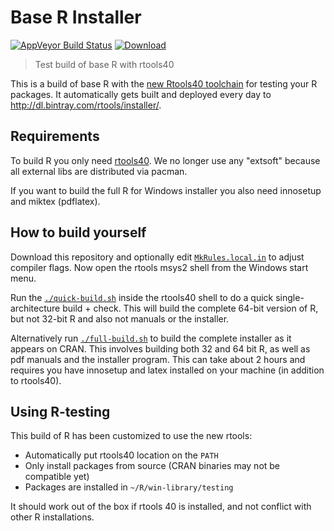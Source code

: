 # Base R Installer

[![AppVeyor Build Status](https://ci.appveyor.com/api/projects/status/github/r-windows/r-testing?branch=master)](https://ci.appveyor.com/project/jeroen/r-testing) 
[![Download](https://api.bintray.com/packages/rtools/installer/testing/images/download.svg)](https://dl.bintray.com/rtools/installer/R-testing-win.exe)

> Test build of base R with rtools40

This is a build of base R with the [new Rtools40 toolchain](https://github.com/r-windows/rtools-installer) for testing your R packages. 
It automatically gets built and deployed every day to http://dl.bintray.com/rtools/installer/.

## Requirements

To build R you only need [rtools40](https://github.com/r-windows/docs/blob/master/rtools40.md). We no longer use any "extsoft" because all external libs are distributed via pacman. 

If you want to build the full R for Windows installer you also need innosetup and miktex (pdflatex).

## How to build yourself

Download this repository and optionally edit [`MkRules.local.in`](MkRules.local.in) to adjust compiler flags. Now open the rtools msys2 shell from the Windows start menu.

Run the  [`./quick-build.sh`](quick-build.sh) inside the rtools40 shell to do a quick single-architecture build + check. This will build the complete 64-bit version of R, but not 32-bit R and also not manuals or the installer.

Alternatively run [`./full-build.sh`](full-build.sh) to build the complete installer as it appears on CRAN. This involves building both 32 and 64 bit R, as well as pdf manuals and the installer program. This can take about 2 hours and requires you have innosetup and latex installed on your machine (in addition to rtools40).

## Using R-testing 

This build of R has been customized to use the new rtools:

 - Automatically put rtools40 location on the `PATH`
 - Only install packages from source (CRAN binaries may not be compatible yet)
 - Packages are installed in `~/R/win-library/testing`

It should work out of the box if rtools 40 is installed, and not conflict with other R installations.
